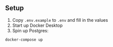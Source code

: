 ## Setup
1. Copy `.env.example` to `.env` and fill in the values
1. Start up Docker Desktop
2. Spin up Postgres:
```bash
docker-compose up
```